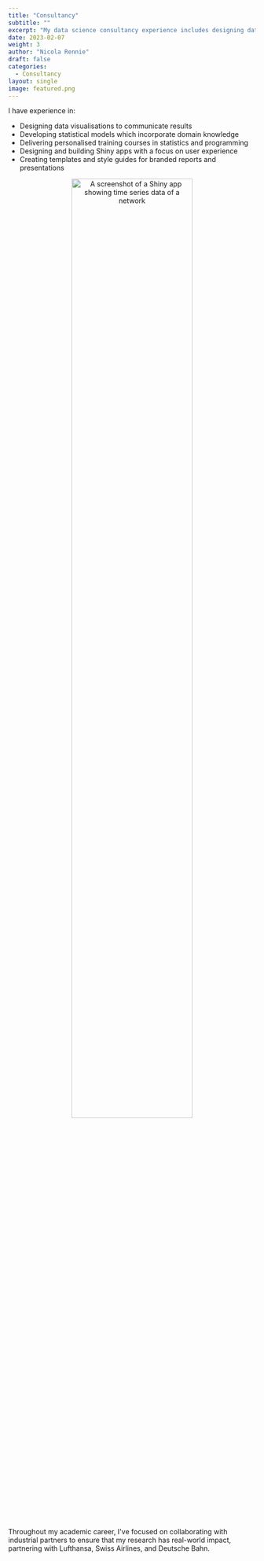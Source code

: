 ```yaml
---
title: "Consultancy"
subtitle: ""
excerpt: "My data science consultancy experience includes designing data visualisations, developing dashboards, and personalised training courses."
date: 2023-02-07
weight: 3
author: "Nicola Rennie"
draft: false
categories:
  - Consultancy
layout: single
image: featured.png
---
```


I have experience in:

* Designing data visualisations to communicate results
* Developing statistical models which incorporate domain knowledge
* Delivering personalised training courses in statistics and programming
* Designing and building Shiny apps with a focus on user experience 
* Creating templates and style guides for branded reports and presentations

<p align="center">
<img width="70%" src="https://raw.githubusercontent.com/nrennie/nrennie.rbind.io/main/content/portfolio/consultancy/shiny.png" alt="A screenshot of a Shiny app showing time series data of a network">
</p>

Throughout my academic career, I've focused on collaborating with industrial partners to ensure that my research has real-world impact, partnering with Lufthansa, Swiss Airlines, and Deutsche Bahn. 



